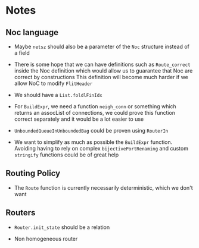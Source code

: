 # Notes

## Noc language

- Maybe `netsz` should also be a parameter of the `Noc` structure instead of a
  field

- There is some hope that we can have definitions such as `Route_correct` inside
  the Noc definition which would allow us to guarantee that Noc are correct by
  constructions
  This definition will become much harder if we allow NoC to modify `FlitHeader`

- We should have a `List.foldlFinIdx`

- For `BuildExpr`, we need a function `neigh_conn` or something which returns an
  assocList of connections, we could prove this function correct separately and
  it would be a lot easier to use

- `UnboundedQueueInUnboundedBag` could be proven using `RouterIn`

- We want to simplify as much as possible the `BuildExpr` function.
  Avoiding having to rely on complex `bijectivePortRenaming` and custom
  `stringify` functions could be of great help

## Routing Policy

- The `Route` function is currently necessarily deterministic, which we don't
  want

## Routers

- `Router.init_state` should be a relation

- Non homogeneous router
